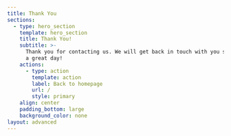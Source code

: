 ```yaml
---
title: Thank You
sections:
  - type: hero_section
    template: hero_section
    title: Thank You!
    subtitle: >-
      Thank you for contacting us. We will get back in touch with you soon. Have
      a great day!
    actions:
      - type: action
        template: action
        label: Back to homepage
        url: /
        style: primary
    align: center
    padding_bottom: large
    background_color: none
layout: advanced
---
```

